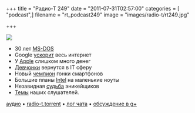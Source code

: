 +++
title = "Радио-Т 249"
date = "2011-07-31T02:57:00"
categories = [ "podcast",]
filename = "rt_podcast249"
image = "images/radio-t/rt249.jpg"

+++

![](https://radio-t.com/images/radio-t/rt249.jpg)

- 30 лет [MS-DOS ](http://www.extremetech.com/computing/91202-ms-dos-is-30-years-old-today)
- Google [ускорит](http://techcrunch.com/2011/07/28/google-page-speed-service/) весь интернет
- У [Apple](http://www.bbc.co.uk/news/technology-14340470) слишком много денег
- [Девчонки](http://blog.fogcreek.com/girls-go-geek-again/) вернутся в IT сферу
- Новый [чемпион](http://www.tipb.com/2011/07/21/apple-passes-nokia-biggest-smartphone-producer-volume/) гонки смартфонов
- Большие планы [Intel](http://www.zdnet.com/blog/computers/intel-has-big-plans-for-ultrabooks/6463) на маленькие ноуты
- Незавидная [судьба](http://www.jeffblankenburg.com/2011/07/21/source-control-software-is-too-intrusive/) эникейщиков
- [Темы](/p/2011/07/26/prep-249/) наших слушателей.

[аудио](https://archive.rucast.net/radio-t/media/rt_podcast249.mp3) • [radio-t.torrent](http://www.radio-t.com/torrents/rt_podcast249.mp3.torrent) • [лог чата](http://chat.radio-t.com/logs/radio-t-249.html) • [обсуждение в g+](https://plus.google.com/104578309919492528255/posts/PcEw6FnWjfN)<audio src="https://archive.rucast.net/radio-t/media/rt_podcast249.mp3" preload="none"></audio>
